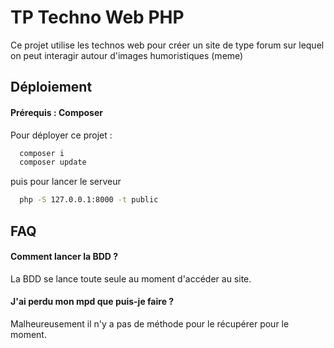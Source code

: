 
# TP Techno Web PHP

Ce projet utilise les technos web pour créer un site de type forum sur lequel on peut interagir autour d'images humoristiques (meme)


## Déploiement

#### Prérequis : Composer 

Pour déployer ce projet :

```bash
  composer i
  composer update
```
puis pour lancer le serveur
```bash
  php -S 127.0.0.1:8000 -t public
```


## FAQ

#### Comment lancer la BDD ?

La BDD se lance toute seule au moment d'accéder au site.

#### J'ai perdu mon mpd que puis-je faire ?

Malheureusement il n'y a pas de méthode pour le récupérer pour le moment.

